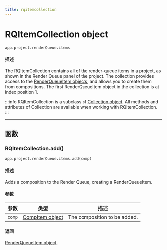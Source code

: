 ```yaml
---
title: rqitemcollection
---
```

# RQItemCollection object

`app.project.renderQueue.items`

#### 描述

The RQItemCollection contains all of the render-queue items in a project, as shown in the Render Queue panel of the project. The collection provides access to the [RenderQueueItem objects](../renderqueueitem), and allows you to create them from compositions. The first RenderQueueItem object in the collection is at index position 1.

:::info
RQItemCollection is a subclass of [Collection object](../../other/collection). All methods and attributes of Collection are available when working with RQItemCollection.
:::

---

## 函数

### RQItemCollection.add()

`app.project.renderQueue.items.add(comp)`

#### 描述

Adds a composition to the Render Queue, creating a RenderQueueItem.

#### 参数

| 参数 |                  类型                   |         描述          |
| --------- | --------------------------------------- | ---------------------------- |
| `comp`    | [CompItem object](../../item/compitem) | The composition to be added. |

#### 返回

[RenderQueueItem object](../renderqueueitem).
